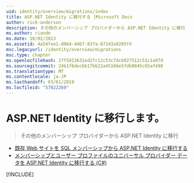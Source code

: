 ```yaml
---
uid: identity/overview/migrations/index
title: ASP.NET Identity に移行する |Microsoft Docs
author: rick-anderson
description: その他のメンバーシップ プロバイダーから ASP.NET Identity に移行
ms.author: riande
ms.date: 10/02/2013
ms.assetid: 4a54fee1-d064-4d67-837a-87143a9205fd
msc.legacyurl: /identity/overview/migrations
msc.type: chapter
ms.openlocfilehash: 27f5913631ed2fc12c53c7dcb027512c51c1a97d
ms.sourcegitcommit: 24b1f6decbb17bb22a45166e5fdb0845c65af498
ms.translationtype: MT
ms.contentlocale: ja-JP
ms.lasthandoff: 03/01/2019
ms.locfileid: "57022269"
---
```

<a name="migrating-to-aspnet-identity"></a>ASP.NET Identity に移行します。
====================
> その他のメンバーシップ プロバイダーから ASP.NET Identity に移行


- [既存 Web サイトを SQL メンバーシップから ASP.NET Identity に移行する](migrating-an-existing-website-from-sql-membership-to-aspnet-identity.md)
- [メンバーシップとユーザー プロファイルのユニバーサル プロバイダー データを ASP.NET Identity に移行する (C#)](migrating-universal-provider-data-for-membership-and-user-profiles-to-aspnet-identity.md)

[!INCLUDE[](../../../includes/identity/alter-command-exception.md)]
